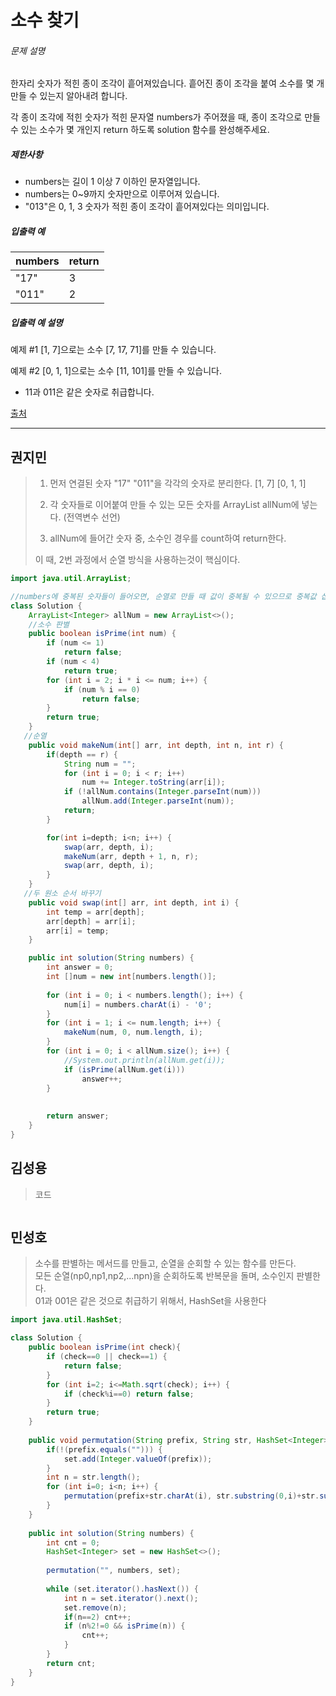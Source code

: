 # 소수 찾기



###### 문제 설명

한자리 숫자가 적힌 종이 조각이 흩어져있습니다. 흩어진 종이 조각을 붙여 소수를 몇 개 만들 수 있는지 알아내려 합니다.

각 종이 조각에 적힌 숫자가 적힌 문자열 numbers가 주어졌을 때, 종이 조각으로 만들 수 있는 소수가 몇 개인지 return 하도록 solution 함수를 완성해주세요.

##### 제한사항

- numbers는 길이 1 이상 7 이하인 문자열입니다.
- numbers는 0~9까지 숫자만으로 이루어져 있습니다.
- "013"은 0, 1, 3 숫자가 적힌 종이 조각이 흩어져있다는 의미입니다.

##### 입출력 예

| numbers | return |
| ------- | ------ |
| "17"    | 3      |
| "011"   | 2      |

##### 입출력 예 설명

예제 #1
[1, 7]으로는 소수 [7, 17, 71]를 만들 수 있습니다.

예제 #2
[0, 1, 1]으로는 소수 [11, 101]를 만들 수 있습니다.

- 11과 011은 같은 숫자로 취급합니다.

[출처](http://2009.nwerc.eu/results/nwerc09.pdf)





---------------





## 권지민

> 1. 먼저 연결된 숫자 "17" "011"을 각각의 숫자로 분리한다. [1, 7]   [0, 1, 1]
>
> 2. 각 숫자들로 이어붙여 만들 수 있는 모든 숫자를 ArrayList<Integer> allNum에 넣는다. (전역변수 선언)
>
> 3. allNum에 들어간 숫자 중, 소수인 경우를 count하여 return한다.
>
> 이 때, 2번 과정에서 순열 방식을 사용하는것이 핵심이다.

```java
import java.util.ArrayList;

//numbers에 중복된 숫자들이 들어오면, 순열로 만들 때 값이 중복될 수 있으므로 중복값 삽입을 막아야함
class Solution {
    ArrayList<Integer> allNum = new ArrayList<>();
    //소수 판별
    public boolean isPrime(int num) {
        if (num <= 1)
            return false;
        if (num < 4)
            return true;
        for (int i = 2; i * i <= num; i++) {
            if (num % i == 0)
                return false;
        }
        return true;
    }
   //순열
    public void makeNum(int[] arr, int depth, int n, int r) {
        if(depth == r) {
            String num = "";
            for (int i = 0; i < r; i++)
                num += Integer.toString(arr[i]);
            if (!allNum.contains(Integer.parseInt(num)))
                allNum.add(Integer.parseInt(num));
            return;
        }

        for(int i=depth; i<n; i++) {
            swap(arr, depth, i);
            makeNum(arr, depth + 1, n, r);
            swap(arr, depth, i);
        }
    }
   //두 원소 순서 바꾸기
    public void swap(int[] arr, int depth, int i) {
        int temp = arr[depth];
        arr[depth] = arr[i];
        arr[i] = temp;
    }

    public int solution(String numbers) {
        int answer = 0;
        int []num = new int[numbers.length()];
        
        for (int i = 0; i < numbers.length(); i++) {
            num[i] = numbers.charAt(i) - '0';
        }
        for (int i = 1; i <= num.length; i++) {
            makeNum(num, 0, num.length, i);
        }
        for (int i = 0; i < allNum.size(); i++) {
            //System.out.println(allNum.get(i));
            if (isPrime(allNum.get(i)))
                answer++;
        }
           
        
        return answer;
    }
}
```





## 김성용

> 코드

```python

```





## 민성호

> 소수를 판별하는 메서드를 만들고, 순열을 순회할 수 있는 함수를 만든다.   
> 모든 순열(np0,np1,np2,...npn)을 순회하도록 반복문을 돌며, 소수인지 판별한다.  
> 01과 001은 같은 것으로 취급하기 위해서, HashSet을 사용한다

```java
import java.util.HashSet;

class Solution {
    public boolean isPrime(int check){
        if (check==0 || check==1) {
            return false;
        }
        for (int i=2; i<=Math.sqrt(check); i++) {
            if (check%i==0) return false;
        }
        return true;
    } 
    
    public void permutation(String prefix, String str, HashSet<Integer> set) {
        if(!(prefix.equals(""))) {
            set.add(Integer.valueOf(prefix));
        }
        int n = str.length();
        for (int i=0; i<n; i++) {
            permutation(prefix+str.charAt(i), str.substring(0,i)+str.substring(i+1,n), set);
        }
    }
    
    public int solution(String numbers) {
        int cnt = 0;
        HashSet<Integer> set = new HashSet<>();
        
        permutation("", numbers, set);
        
        while (set.iterator().hasNext()) {
            int n = set.iterator().next();
            set.remove(n);
            if(n==2) cnt++;
            if (n%2!=0 && isPrime(n)) {
                cnt++;
            }
        }
        return cnt;
    }
}
```
